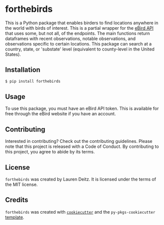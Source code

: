 # forthebirds

This is a Python package that enables birders to find locations anywhere in the world with birds of interest. This is a partial wrapper for the [eBird API](https://documenter.getpostman.com/view/664302/S1ENwy59) that uses some, but not all, of the endpoints. The main functions return dataframes with recent observations, notable observations, and observations specific to certain locations. This package can search at a country, state, or 'substate' level (equivalent to county-level in the United States).

## Installation

```bash
$ pip install forthebirds
```

## Usage

To use this package, you must have an eBird API token. This is available for free through the eBird website if you have an account.

## Contributing

Interested in contributing? Check out the contributing guidelines. Please note that this project is released with a Code of Conduct. By contributing to this project, you agree to abide by its terms.

## License

`forthebirds` was created by Lauren Deitz. It is licensed under the terms of the MIT license.

## Credits

`forthebirds` was created with [`cookiecutter`](https://cookiecutter.readthedocs.io/en/latest/) and the `py-pkgs-cookiecutter` [template](https://github.com/py-pkgs/py-pkgs-cookiecutter).
